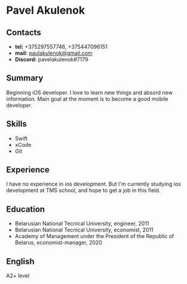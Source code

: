 # Pavel Akulenok

## Contacts
* **tel:** +375297557746, +375447096151
* **mail:** paulakulenok@gmail.com
* **Discord:** pavelakulenok#7179

## Summary
Beginning iOS developer. I love to learn new things and absord new information. Main goal at the moment is to become a good mobile developer.

## Skills
* Swift
* xCode
* Git

## Experience
I have no experience in ios development. But I'm currently studying ios development at TMS school, and hope to get a job in this field.

## Education
* Belarusian National Tecnical University, engineer, 2011
* Belarusian National Tecnical University, economist, 2011
* Academy of Management under the President of the Republic of Belarus, economist-manager, 2020

## English
A2+ level
